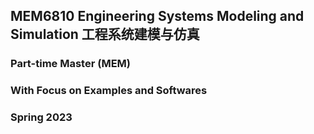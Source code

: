 ## MEM6810  Engineering Systems Modeling and Simulation 工程系统建模与仿真

### Part-time Master (MEM)

### With Focus on Examples and Softwares

### Spring 2023
